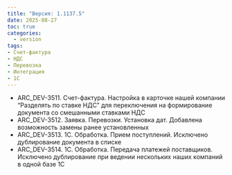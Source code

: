 ```yaml
---
title: "Версия: 1.1137.5"
date: 2025-08-27
toc: true
categories:
  - version
tags:
- Счет-фактура
- НДС
- Перевозка
- Интеграция
- 1С
---
```


-   ARC_DEV-3511. Счет-фактура. Настройка в карточке нашей компании “Разделять по ставке НДС” для переключения на формирование документа со смешанными ставками НДС
-   ARC_DEV-3512. Заявка. Перевозки. Установка дат. Добавлена возможность замены ранее установленных
-   ARC_DEV-3513. 1С. Обработка. Прием поступлений. Исключено дублирование документа в списке
-   ARC_DEV-3514. 1С. Обработка. Передача платежей поставщиков. Исключено дублирование при ведении нескольких наших компаний в одной базе 1С
